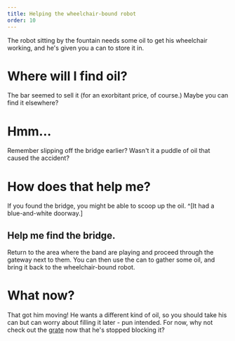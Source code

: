 ```yaml
---
title: Helping the wheelchair-bound robot
order: 10
---
```


The robot sitting by the fountain needs some oil to get his wheelchair working, and he's given you a can to store it in.

# Where will I find oil?
The bar seemed to sell it (for an exorbitant price, of course.) Maybe you can find it elsewhere?

# Hmm...
Remember slipping off the bridge earlier? Wasn't it a puddle of oil that caused the accident?

# How does that help me?
If you found the bridge, you might be able to scoop up the oil. ^[It had a blue-and-white doorway.]

## Help me find the bridge.
Return to the area where the band are playing and proceed through the gateway next to them. You can then use the can to gather some oil, and bring it back to the wheelchair-bound robot.

# What now?
That got him moving! He wants a different kind of oil, so you should take his can but can worry about filling it later - pun intended. For now, why not check out the [grate](radio) now that he's stopped blocking it?

